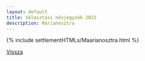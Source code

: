 ```yaml
---
layout: default
title: Választási névjegyzék 2022
description: Márianosztra
---
```


{% include settlementHTMLs/Maarianosztra.html %}

[Vissza](./)